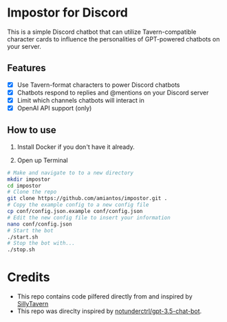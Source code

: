 # Impostor for Discord

This is a simple Discord chatbot that can utilize Tavern-compatible character cards to influence the personalities of GPT-powered chatbots on your server.

## Features

- [x] Use Tavern-format characters to power Discord chatbots
- [x] Chatbots respond to replies and @mentions on your Discord server
- [x] Limit which channels chatbots will interact in
- [x] OpenAI API support (only)

## How to use

1. Install Docker if you don't have it already.

1. Open up Terminal

```sh
# Make and navigate to to a new directory
mkdir impostor
cd impostor
# Clone the repo
git clone https://github.com/amiantos/impostor.git .
# Copy the example config to a new config file
cp conf/config.json.example conf/config.json
# Edit the new config file to insert your information
nano conf/config.json
# Start the bot
./start.sh
# Stop the bot with...
./stop.sh
```

# Credits

- This repo contains code pilfered directly from and inspired by [SillyTavern](https://github.com/Cohee1207/SillyTavern)
- This repo was direclty inspired by [notunderctrl/gpt-3.5-chat-bot](https://github.com/notunderctrl/gpt-3.5-chat-bot).
